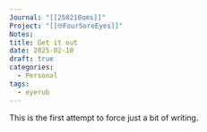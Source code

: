 ```yaml
---
Journal: "[[250210oms]]"
Project: "[[🤓FourSoreEyes]]"
Notes: 
title: Get it out
date: 2025-02-10
draft: true
categories:
  - Personal
tags:
  - eyerub
---
```


This is the first attempt to force just a bit of writing. 
